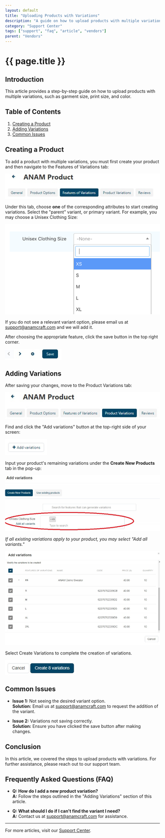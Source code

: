 ```yaml
---
layout: default
title: "Uploading Products with Variations"
description: "A guide on how to upload products with multiple variations including sizes and colors."
category: "Support Center"
tags: ["support", "faq", "article", "vendors"]
parent: "Vendors"
---
```


# {{ page.title }}

## Introduction

This article provides a step-by-step guide on how to upload products with multiple variations, such as garment size, print size, and color. 

## Table of Contents
1. [Creating a Product](#creating-a-product)
2. [Adding Variations](#adding-variations)
3. [Common Issues](#common-issues)

## Creating a Product

To add a product with multiple variations, you must first create your product and then navigate to the Features of Variations tab:

![Features of Variations Tab](/images/Web_capture_26-2-2022_18191_anamcraft.jpg)

Under this tab, choose **one** of the corresponding attributes to start creating variations. Select the "parent" variant, or primary variant. For example, you may choose a Unisex Clothing Size:

![Choosing Parent Variant](/images/Screen_Shot_2021-10-26_at_5.png)

If you do not see a relevant variant option, please email us at [support@anamcraft.com](mailto:support@anamcraft.com) and we will add it.

After choosing the appropriate feature, click the save button in the top right corner.

![Save Button](/images/Web_capture_26-2-2022_183636_anamcraft.jpg)

## Adding Variations

After saving your changes, move to the Product Variations tab:

![Product Variations Tab](/images/Web_capture_26-2-2022_183724_anamcraft.jpg)

Find and click the "Add variations" button at the top-right side of your screen:

![Add Variations Button](/images/Web_capture_26-2-2022_18385_anamcraft.jpg)

Input your product's remaining variations under the **Create New Products** tab in the pop-up:

![Create New Products Tab](/images/Web_capture_28-3-2022_154313_anamcraft.jpg)

*If all existing variations apply to your product, you may select "Add all variants."*

![Add All Variants Option](/images/Web_capture_20-3-2022_134323_anamcraft.jpg)

Select Create Variations to complete the creation of variations.

![Create Variations Button](/images/Web_capture_20-3-2022_134422_anamcraft.jpg)

## Common Issues

- **Issue 1:** Not seeing the desired variant option.  
  **Solution:** Email us at [support@anamcraft.com](mailto:support@anamcraft.com) to request the addition of the variant.

- **Issue 2:** Variations not saving correctly.  
  **Solution:** Ensure you have clicked the save button after making changes.

## Conclusion

In this article, we covered the steps to upload products with variations. For further assistance, please reach out to our support team.

## Frequently Asked Questions (FAQ)

- **Q: How do I add a new product variation?**  
  **A:** Follow the steps outlined in the "Adding Variations" section of this article.

- **Q: What should I do if I can't find the variant I need?**  
  **A:** Contact us at [support@anamcraft.com](mailto:support@anamcraft.com) for assistance.

---

For more articles, visit our [Support Center](https://support.anamcraft.com).